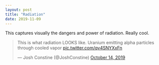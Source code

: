 ```yaml
---
layout: post
title: "Radiation"
date: 2019-11-09
---
```


This captures visually the dangers and power of radiation.  Really cool.

<blockquote class="twitter-tweet"><p lang="en" dir="ltr">This is what radiation LOOKS like. Uranium emitting alpha particles through cooled vapor <a href="https://t.co/qv4SNYXxFn">pic.twitter.com/qv4SNYXxFn</a></p>&mdash; Josh Constine (@JoshConstine) <a href="https://twitter.com/JoshConstine/status/1183804622709772288?ref_src=twsrc%5Etfw">October 14, 2019</a></blockquote> <script async src="https://platform.twitter.com/widgets.js" charset="utf-8"></script> 
